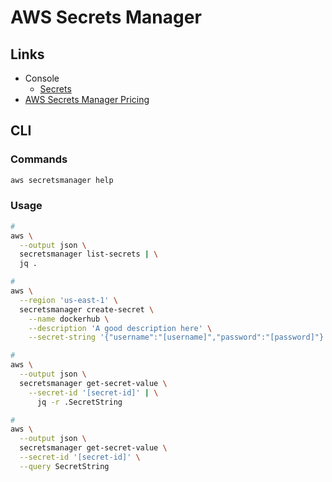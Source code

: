 # AWS Secrets Manager

<!--
https://github.com/sotoiwa/eks-gitops-sample
-->

## Links

- Console
  - [Secrets](https://console.aws.amazon.com/secretsmanager/home?region=us-east-1#!/listSecrets)
- [AWS Secrets Manager Pricing](https://aws.amazon.com/secrets-manager/pricing/)

## CLI

### Commands

```sh
aws secretsmanager help
```

### Usage

```sh
#
aws \
  --output json \
  secretsmanager list-secrets | \
  jq .

#
aws \
  --region 'us-east-1' \
  secretsmanager create-secret \
    --name dockerhub \
    --description 'A good description here' \
    --secret-string '{"username":"[username]","password":"[password]"}'

#
aws \
  --output json \
  secretsmanager get-secret-value \
    --secret-id '[secret-id]' | \
      jq -r .SecretString

#
aws \
  --output json \
  secretsmanager get-secret-value \
  --secret-id '[secret-id]' \
  --query SecretString
```

<!-- ### Tips

##### TBD

```sh
dockerconfigjson=$(kubectl create secret docker-registry mysecret \
  --docker-server https://index.docker.io/v1/ \
  --docker-username [username] \
  --docker-password [password] \
  --dry-run='client' \
  -o json \
    | jq -r '.data.".dockerconfigjson"' | \
      base64 -d)

aws secretsmanager create-secret \
  --region 'us-east-1' \
  --name dockerconfigjson \
  --description '' \
  --secret-string $dockerconfigjson
``` -->
